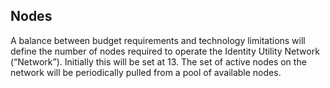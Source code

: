 ## Nodes
A balance between budget requirements and technology limitations will define the number of nodes required to operate the Identity Utility Network (“Network”). Initially this will be set at 13. The set of active nodes on the network will be periodically pulled from a pool of available nodes. 
